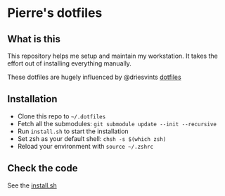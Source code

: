 # Pierre's dotfiles
## What is this
This repository helps me setup and maintain my workstation. It takes the effort out of installing everything manually. 

These dotfiles are hugely influenced by @driesvints [dotfiles](https://github.com/driesvints/dotfiles/tree/f6321eed4852578c5c23894dcb22814851efd8d1)

## Installation

- Clone this repo to `~/.dotfiles`
- Fetch all the submodules: `git submodule update --init --recursive`
- Run `install.sh` to start the installation
- Set zsh as your default shell: `chsh -s $(which zsh)`
- Reload your environment with `source ~/.zshrc`

## Check the code

See the [install.sh](install.sh)
